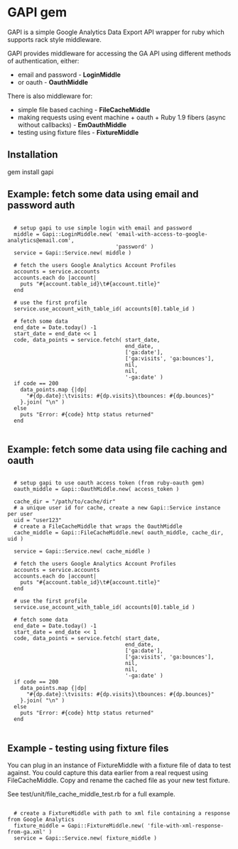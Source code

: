 # GAPI gem

GAPI is a simple Google Analytics Data Export API wrapper for ruby
which supports rack style middleware.

GAPI provides middleware for accessing the GA API using different methods of authentication, either:

* email and password - **LoginMiddle**
* or oauth - **OauthMiddle**

There is also middleware for:

* simple file based caching - **FileCacheMiddle**
* making requests using event machine + oauth + Ruby 1.9 fibers (async without callbacks) - **EmOauthMiddle**
* testing using fixture files - **FixtureMiddle**

## Installation

gem install gapi

## Example: fetch some data using email and password auth

<pre>
<code>
  # setup gapi to use simple login with email and password
  middle = Gapi::LoginMiddle.new( 'email-with-access-to-google-analytics@email.com',
                                  'password' )
  service = Gapi::Service.new( middle )

  # fetch the users Google Analytics Account Profiles
  accounts = service.accounts
  accounts.each do |account|
    puts "#{account.table_id}\t#{account.title}"
  end

  # use the first profile
  service.use_account_with_table_id( accounts[0].table_id )

  # fetch some data
  end_date = Date.today() -1
  start_date = end_date &lt;&lt; 1
  code, data_points = service.fetch( start_date,
                                     end_date,
                                     ['ga:date'],
                                     ['ga:visits', 'ga:bounces'],
                                     nil,
                                     nil,
                                     '-ga:date' )
  if code == 200
    data_points.map {|dp|
      "#{dp.date}:\tvisits: #{dp.visits}\tbounces: #{dp.bounces}"
    }.join( "\n" )
  else
    puts "Error: #{code} http status returned"
  end
</code>
</pre>


## Example: fetch some data using file caching and oauth

<pre>
<code>
  # setup gapi to use oauth access token (from ruby-oauth gem)
  oauth_middle = Gapi::OauthMiddle.new( access_token )

  cache_dir = "/path/to/cache/dir"
  # a unique user id for cache, create a new Gapi::Service instance per user
  uid = "user123"  
  # create a FileCacheMiddle that wraps the OauthMiddle
  cache_middle = Gapi::FileCacheMiddle.new( oauth_middle, cache_dir, uid )

  service = Gapi::Service.new( cache_middle )

  # fetch the users Google Analytics Account Profiles
  accounts = service.accounts
  accounts.each do |account|
    puts "#{account.table_id}\t#{account.title}"
  end

  # use the first profile
  service.use_account_with_table_id( accounts[0].table_id )

  # fetch some data
  end_date = Date.today() -1
  start_date = end_date &lt;&lt; 1
  code, data_points = service.fetch( start_date,
                                     end_date,
                                     ['ga:date'],
                                     ['ga:visits', 'ga:bounces'],
                                     nil,
                                     nil,
                                     '-ga:date' )
  if code == 200
    data_points.map {|dp|
      "#{dp.date}:\tvisits: #{dp.visits}\tbounces: #{dp.bounces}"
    }.join( "\n" )
  else
    puts "Error: #{code} http status returned"
  end
</code>
</pre>

## Example - testing using fixture files

You can plug in an instance of FixtureMiddle with a fixture file of data to test against.
You could capture this data earlier from a real request using FileCacheMiddle.
Copy and rename the cached file as your new test fixture.

See test/unit/file_cache_middle_test.rb for a full example.

<pre>
<code>
  # create a FixtureMiddle with path to xml file containing a response from Google Analytics
  fixture_middle = Gapi::FixtureMiddle.new( 'file-with-xml-response-from-ga.xml' )
  service = Gapi::Service.new( fixture_middle )
</code>
</pre>


